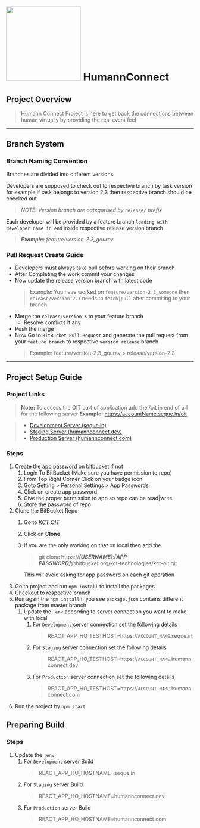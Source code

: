 <h1>
<img src="https://s3.eu-west-2.amazonaws.com/kct-dev/assets/main-logo-mid.png" width="200"> 
 HumannConnect
</h1>

## Project Overview

> Humann Connect Project is here to get back the connections between human virtually by providing the real event feel

---

## Branch System

### Branch Naming Convention

Branches are divided into different versions

Developers are supposed to check out to respective branch by task version for example if task belongs to version 2.3
then respective branch should be checked out

> *NOTE: Version branch are categorised by `release/` prefix*

Each developer will be provided by a feature branch `leading with developer name in end` inside respective release version branch

> ***Example:** feature/version-2.3_gourav*

### Pull Request Create Guide

- Developers must always take pull before working on their branch
- After Completing the work commit your changes
- Now update the release version branch with latest code
  > Example: You have worked on `feature/version-2.3_someone` then `release/version-2.3` needs to `fetch|pull` after
  > commiting to your branch
- Merge the `release/version-X` to your feature branch
    - Resolve conflicts if any
- Push the merge
- Now Go to `BitBucket Pull Request` and generate the pull request from your `feature branch` to respective
  `version release` branch
  > Example: feature/version-2.3_gourav > release/version-2.3

---

## Project Setup Guide

### Project Links

> **Note:** To access the OIT part of application add the /oit in end of url for the following server
> **Example:** https://accountName.seque.in/oit

> - [Development Server (seque.in)](https://auth.seque.in)
> - [Staging Server (humannconnect.dev)](https://auth.humannconnect.dev)
> - [Production Server (humannconnect.com)](https://auth.humannconnect.com)

### Steps
1. Create the app password on bitbucket if not
    1. Login To BitBucket (Make sure you have permission to repo)
    2. From Top Right Corner Click on your badge icon
    3. Goto Setting > Personal Settings > App Passwords
    4. Click on create app password
    5. Give the proper permission to app so repo can be read|write
    6. Store the password of repo
2. Clone the BitBucket Repo
    1. Go to *[KCT OIT](https://bitbucket.org/kct-technologies/kct-oit/src/master/)*
    2. Click on **Clone**
    3. If you are the only working on that on local then add the
       >git clone https://***[USERNAME]***:***[APP PASSWORD]***@bitbucket.org/kct-technologies/kct-oit.git

       This will avoid asking for app password on each git operation
3. Go to project and run `npm install` to install the packages
4. Checkout to respective branch
5. Run again the `npm install` if you see `package.json` contains different package from master branch
    1. Update the `.env` according to server connection you want to make with local
        1. For `Development` server connection set the following details
           > REACT_APP_HO_TESTHOST=https://`ACCOUNT_NAME`.seque.in
        2. For `Staging` server connection set the following details
           > REACT_APP_HO_TESTHOST=https://`ACCOUNT_NAME`.humannconnect.dev
        3. For `Production` server connection set the following details
           > REACT_APP_HO_TESTHOST=https://`ACCOUNT_NAME`.humannconnect.com
6. Run the project by `npm start`

## Preparing Build

### Steps
1. Update the `.env`
   1. For `Development` server Build
      > REACT_APP_HO_HOSTNAME=seque.in
   2. For `Staging` server Build
      > REACT_APP_HO_HOSTNAME=humannconnect.dev
   3. For `Production` server Build
      > REACT_APP_HO_HOSTNAME=humannconnect.com

